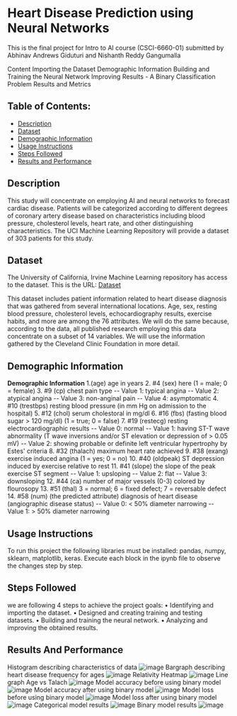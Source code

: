 # Heart Disease Prediction using Neural Networks
This is the final project for Intro to AI course (CSCI-6660-01) submitted by Abhinav Andrews Giduturi and Nishanth Reddy Gangumalla


Content
Importing the Dataset
Demographic Information
Building and Training the Neural Network
Improving Results - A Binary Classification Problem
Results and Metrics

## Table of Contents:
+ [Description](#Description) </br>
+ [Dataset](#Dataset) </br>
+ [Demographic Information](#demographic_information) </br>
+ [Usage Instructions](#Usage_Instructions) </br>
+ [Steps Followed](#Steps_Followed) </br>
+ [Results and Performance](#results) </br>

## <a name="Description"></a> Description
This study will concentrate on employing AI and neural networks to forecast cardiac disease. Patients will be categorized according to different degrees of coronary artery disease based on characteristics including blood pressure, cholesterol levels, heart rate, and other distinguishing characteristics. The UCI Machine Learning Repository will provide a dataset of 303 patients for this study.

## <a name="Dataset"></a> Dataset
The University of California, Irvine Machine Learning repository has access to the dataset. This is the URL:
[Dataset](http://archive.ics.uci.edu/ml/machine-learning-databases/heart-disease/processed.cleveland.data)

This dataset includes patient information related to heart disease diagnosis that was gathered from several international locations. Age, sex, resting blood pressure, cholesterol levels, echocardiography results, exercise habits, and more are among the 76 attributes. We will do the same because, according to the data, all published research employing this data concentrate on a subset of 14 variables. We will use the information gathered by the Cleveland Clinic Foundation in more detail.

## <a name="demographic_information"></a> Demographic Information
**Demographic Information**
1.(age) age in years
2. #4 (sex) here (1 = male; 0 = female)
3. #9 (cp) chest pain type
    -- Value 1: typical angina
    -- Value 2: atypical angina
    -- Value 3: non-anginal pain
    -- Value 4: asymptomatic
4. #10 (trestbps) resting blood pressure (in mm Hg on admission to the hospital)
5. #12 (chol) serum cholestoral in mg/dl
6. #16 (fbs) (fasting blood sugar > 120 mg/dl) (1 = true; 0 = false)
7. #19 (restecg) resting electrocardiographic results
    -- Value 0: normal
    -- Value 1: having ST-T wave abnormality (T wave inversions and/or ST elevation or depression of > 0.05 mV)
    -- Value 2: showing probable or definite left ventricular hypertrophy by Estes' criteria
8. #32 (thalach) maximum heart rate achieved
9. #38 (exang) exercise induced angina (1 = yes; 0 = no)
10. #40 (oldpeak) ST depression induced by exercise relative to rest
11. #41 (slope) the slope of the peak exercise ST segment
    -- Value 1: upsloping
    -- Value 2: flat
    -- Value 3: downsloping
12. #44 (ca) number of major vessels (0-3) colored by flourosopy
13. #51 (thal) 3 = normal; 6 = fixed defect; 7 = reversable defect
14. #58 (num) (the predicted attribute)  diagnosis of heart disease (angiographic disease status)
    -- Value 0: < 50% diameter narrowing
    -- Value 1: > 50% diameter narrowing

## <a name="Usage_Instructions"></a> Usage Instructions
To run this project the following libraries must be installed: pandas, numpy, sklearn, matplotlib, keras.
Execute each block in the ipynb file to observe the changes step by step.

## <a name="Steps_Followed"></a> Steps Followed
we are following 4 steps to achieve the project goals:
•	Identifying and importing the dataset.
•	Designed and creating training and testing datasets.
•	Building and training the neural network.
•	Analyzing and improving the obtained results.

## <a name="Results"></a> Results And Performance

Histogram describing characteristics of data
![image](https://github.com/gabhinavndrews/Heart-Disease-Predictor/blob/main/histogram.png)
Bargraph describing heart disease frequency for ages
![image](https://github.com/gabhinavndrews/Heart-Disease-Predictor/blob/main/bargraph.jpg)
Relativity Heatmap
![image](https://github.com/gabhinavndrews/Heart-Disease-Predictor/blob/main/heatmap.jpg)
Line graph Age vs Talach
![image](https://github.com/gabhinavndrews/Heart-Disease-Predictor/blob/main/graph.jpg)
Model accuracy before using binary model
![image](https://github.com/gabhinavndrews/Heart-Disease-Predictor/blob/10dc0a73c3568c5b2d2934b671e740b5638ac5e7/model%20accuracy%20befr.jpg)
Model accuracy after using binary model
![image](https://github.com/gabhinavndrews/Heart-Disease-Predictor/blob/10dc0a73c3568c5b2d2934b671e740b5638ac5e7/model%20accuracy%20aftr.jpg)
Model loss before using binary model
![image](https://github.com/gabhinavndrews/Heart-Disease-Predictor/blob/10dc0a73c3568c5b2d2934b671e740b5638ac5e7/model%20loss%20bfr.jpg)
Model loss after using binary model
![image](https://github.com/gabhinavndrews/Heart-Disease-Predictor/blob/10dc0a73c3568c5b2d2934b671e740b5638ac5e7/model%20loss%20aftr.jpg)
Categorical model results
![image](https://github.com/gabhinavndrews/Heart-Disease-Predictor/blob/10dc0a73c3568c5b2d2934b671e740b5638ac5e7/Categorical%20model.jpg)
Binary model results
![image](https://github.com/gabhinavndrews/Heart-Disease-Predictor/blob/10dc0a73c3568c5b2d2934b671e740b5638ac5e7/binary%20model.jpg)
